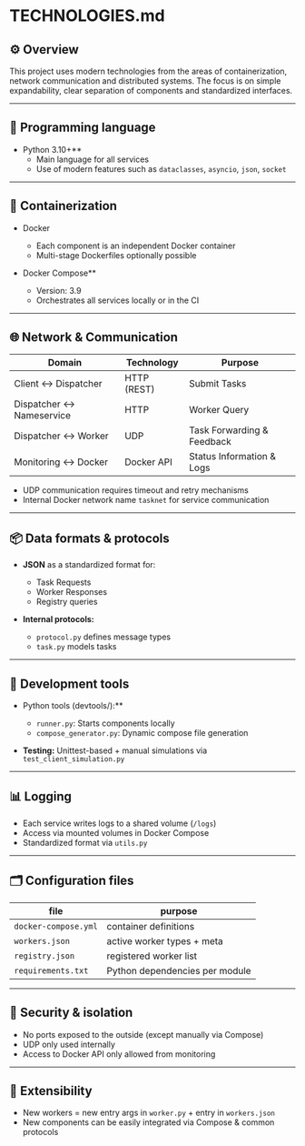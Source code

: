 # TECHNOLOGIES.md

## ⚙️ Overview

This project uses modern technologies from the areas of containerization, network communication and distributed systems. The focus is on simple expandability, clear separation of components and standardized interfaces.

---

## 🧠 Programming language

- Python 3.10+**
  - Main language for all services
  - Use of modern features such as `dataclasses`, `asyncio`, `json`, `socket`

---

## 🐳 Containerization

- Docker
  - Each component is an independent Docker container
  - Multi-stage Dockerfiles optionally possible

- Docker Compose**
  - Version: 3.9
  - Orchestrates all services locally or in the CI

---

## 🌐 Network & Communication

| Domain | Technology | Purpose |
|----------------|---------------|-------------------------------------|
| Client ↔ Dispatcher | HTTP (REST) | Submit Tasks |
| Dispatcher ↔ Nameservice | HTTP | Worker Query |
| Dispatcher ↔ Worker | UDP | Task Forwarding & Feedback |
| Monitoring ↔ Docker | Docker API | Status Information & Logs |

- UDP communication requires timeout and retry mechanisms
- Internal Docker network name `tasknet` for service communication

---

## 📦 Data formats & protocols

- **JSON** as a standardized format for:
  - Task Requests
  - Worker Responses
  - Registry queries

- **Internal protocols:**
  - `protocol.py` defines message types
  - `task.py` models tasks

---

## 🧪 Development tools

- Python tools (devtools/):**
  - `runner.py`: Starts components locally
  - `compose_generator.py`: Dynamic compose file generation

- **Testing:** Unittest-based + manual simulations via `test_client_simulation.py`

---

## 📊 Logging

- Each service writes logs to a shared volume (`/logs`)
- Access via mounted volumes in Docker Compose
- Standardized format via `utils.py`

---

## 🗂 Configuration files

| file | purpose |
|---------------------|-------------------------------|
| `docker-compose.yml` | container definitions |
| `workers.json` | active worker types + meta |
| `registry.json` | registered worker list |
| `requirements.txt` | Python dependencies per module |

---

## 🔐 Security & isolation

- No ports exposed to the outside (except manually via Compose)
- UDP only used internally
- Access to Docker API only allowed from monitoring

---

## 🧩 Extensibility

- New workers = new entry args in `worker.py` + entry in `workers.json`
- New components can be easily integrated via Compose & common protocols